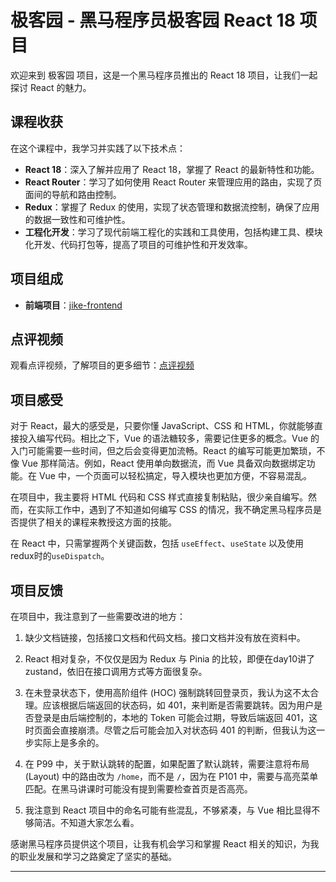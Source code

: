 # 极客园 - 黑马程序员极客园 React 18 项目

欢迎来到 极客园 项目，这是一个黑马程序员推出的 React 18 项目，让我们一起探讨 React 的魅力。

## 课程收获

在这个课程中，我学习并实践了以下技术点：

- **React 18**：深入了解并应用了 React 18，掌握了 React 的最新特性和功能。
- **React Router**：学习了如何使用 React Router 来管理应用的路由，实现了页面间的导航和路由控制。
- **Redux**：掌握了 Redux 的使用，实现了状态管理和数据流控制，确保了应用的数据一致性和可维护性。
- **工程化开发**：学习了现代前端工程化的实践和工具使用，包括构建工具、模块化开发、代码打包等，提高了项目的可维护性和开发效率。

## 项目组成

- **前端项目**：[jike-frontend](https://github.com/BaichuanTang/Jikeyuan/tree/main/jike-frontend)

## 点评视频

观看点评视频，了解项目的更多细节：[点评视频](https://www.bilibili.com/video/BV1M34y1w7D6/)

## 项目感受

对于 React，最大的感受是，只要你懂 JavaScript、CSS 和 HTML，你就能够直接投入编写代码。相比之下，Vue 的语法糖较多，需要记住更多的概念。Vue 的入门可能需要一些时间，但之后会变得更加流畅。React 的编写可能更加繁琐，不像 Vue 那样简洁。例如，React 使用单向数据流，而 Vue 具备双向数据绑定功能。在 Vue 中，一个页面可以轻松搞定，导入模块也更加方便，不容易混乱。

在项目中，我主要将 HTML 代码和 CSS 样式直接复制粘贴，很少亲自编写。然而，在实际工作中，遇到了不知道如何编写 CSS 的情况，我不确定黑马程序员是否提供了相关的课程来教授这方面的技能。

在 React 中，只需掌握两个关键函数，包括 `useEffect`、`useState` 以及使用redux时的`useDispatch`。

## 项目反馈

在项目中，我注意到了一些需要改进的地方：

1. 缺少文档链接，包括接口文档和代码文档。接口文档并没有放在资料中。

2. React 相对复杂，不仅仅是因为 Redux 与 Pinia 的比较，即便在day10讲了zustand，依旧在接口调用方式等方面很复杂。

3. 在未登录状态下，使用高阶组件 (HOC) 强制跳转回登录页，我认为这不太合理。应该根据后端返回的状态码，如 401，来判断是否需要跳转。因为用户是否登录是由后端控制的，本地的 Token 可能会过期，导致后端返回 401，这时页面会直接崩溃。尽管之后可能会加入对状态码 401 的判断，但我认为这一步实际上是多余的。

4. 在 P99 中，关于默认跳转的配置，如果配置了默认跳转，需要注意将布局 (Layout) 中的路由改为 `/home`，而不是 `/`，因为在 P101 中，需要与高亮菜单匹配。在黑马讲课时可能没有提到需要检查首页是否高亮。

5. 我注意到 React 项目中的命名可能有些混乱，不够紧凑，与 Vue 相比显得不够简洁。不知道大家怎么看。

感谢黑马程序员提供这个项目，让我有机会学习和掌握 React 相关的知识，为我的职业发展和学习之路奠定了坚实的基础。

---
